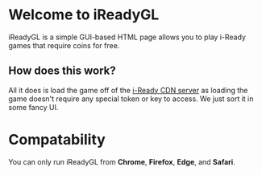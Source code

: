 # Welcome to iReadyGL
iReadyGL is a simple GUI-based HTML page allows you to play i-Ready games that require coins for free.
## How does this work?
All it does is load the game off of the [i-Ready CDN server](https://cdn.i-ready.com) as loading the game doesn't require any special token or key to access. We just sort it in some fancy UI.

# Compatability
You can only run iReadyGL from **Chrome**, **Firefox**, **Edge**, and **Safari**.
